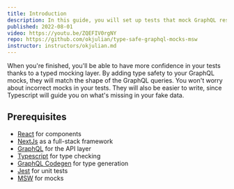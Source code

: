 ```yaml
---
title: Introduction
description: In this guide, you will set up tests that mock GraphQL responses in a type-safe way using NextJS, Jest, MSW and GraphQL Codegen.
published: 2022-08-01
video: https://youtu.be/ZQEFIV0rgNY
repo: https://github.com/okjulian/type-safe-graphql-mocks-msw
instructor: instructors/okjulian.md
---
```


When you're finished, you'll be able to have more confidence in your tests thanks to a typed mocking layer. By adding type safety to your GraphQL mocks, they will match the shape of the GraphQL queries. You won't worry about incorrect mocks in your tests. They will also be easier to write, since Typescript will guide you on what's missing in your fake data.

## Prerequisites

- [React](https://reactjs.org/) for components
- [NextJs](https://nextjs.org/) as a full-stack framework
- [GraphQL](https://graphql.org/) for the API layer
- [Typescript](https://www.typescriptlang.org/) for type checking
- [GraphQL Codegen](https://www.graphql-code-generator.com/) for type generation
- [Jest](https://jestjs.io/) for unit tests
- [MSW](https://mswjs.io/) for mocks

